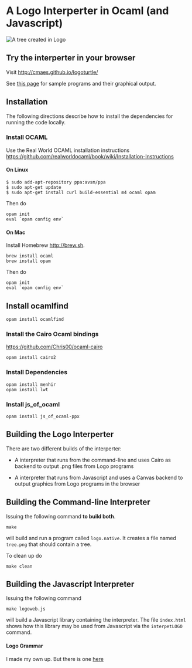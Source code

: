 # A Logo Interperter in Ocaml (and Javascript)

![A tree created in Logo](http://chrisma.es/logoturtle/samples/tree2.png)

## Try  the interperter in your browser

Visit http://cmaes.github.io/logoturtle/

See [this page](http://cmaes.github.io/logoturtle/samples) for sample
programs and their graphical output.

## Installation

The following directions describe how to install the dependencies for
running the code locally.

### Install OCAML

Use the Real World OCAML installation instructions
https://github.com/realworldocaml/book/wiki/Installation-Instructions

#### On Linux

```
$ sudo add-apt-repository ppa:avsm/ppa
$ sudo apt-get update
$ sudo apt-get install curl build-essential m4 ocaml opam
```

Then do
```
opam init
eval `opam config env`
```

#### On Mac

Install Homebrew http://brew.sh.

```
brew install ocaml
brew install opam
```

Then do
```
opam init
eval `opam config env`
```

## Install ocamlfind

```
opam install ocamlfind
```

### Install the Cairo Ocaml bindings

https://github.com/Chris00/ocaml-cairo

```
opam install cairo2
```

### Install Dependencies

```
opam install menhir
opam install lwt
```

### Install js_of_ocaml

```
opam install js_of_ocaml-ppx

```


## Building the Logo Interperter

There are two different builds of the interperter:

* A interpreter that runs from the command-line and uses Cairo as
  backend to output .png files from Logo programs

* A interpreter that runs from Javascript and uses a Canvas backend
  to output graphics from Logo programs in the browser

## Building the Command-line Interpreter

Issuing the following command **to build both**.

```
make
```

will build and run a program called `logo.native`. It creates
a file named `tree.png` that should contain a tree.

To clean up do
```
make clean
```

## Building the Javascript Interpreter

Issuing the following command

```
make logoweb.js
```

will build a Javascript library containing the interpreter. The file
`index.html` shows how this library may be used from Javascript via
the `interpetLOGO` command.


#### Logo Grammar

I made my own up. But there is one [here](https://www.cs.duke.edu/courses/spring00/cps108/projects/slogo/slogo.g)
